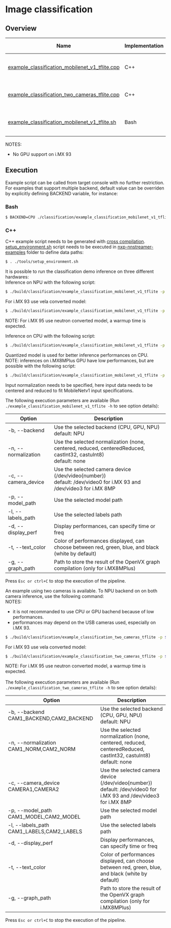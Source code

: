# Image classification

## Overview
Name | Implementation | Platforms | Model | ML engine | Backend | Features
--- | --- | --- | --- | --- | --- | ---
[example_classification_mobilenet_v1_tflite.cpp](./cpp/example_classification_mobilenet_v1_tflite.cpp) | C++ | i.MX 8M Plus <br> i.MX 93 <br> i.MX 95 | mobilenet_v1 | TFLite | NPU (default)<br>GPU<br>CPU<br> | camera<br>gst-launch<br>
[example_classification_two_cameras_tflite.cpp](./cpp/example_classification_two_cameras_tflite.cpp) | C++ | i.MX 8M Plus <br> i.MX 93 <br> i.MX 95 | mobilenet_v1 | TFLite | NPU (default)<br>GPU<br>CPU<br> | camera<br>gst-launch<br>
[example_classification_mobilenet_v1_tflite.sh](./example_classification_mobilenet_v1_tflite.sh) | Bash | i.MX 8M Plus <br> i.MX 93 <br> i.MX 95 | mobilenet_v1 | TFLite | NPU (default)<br>GPU<br>CPU<br> | camera<br>gst-launch<br>

NOTES:
* No GPU support on i.MX 93

## Execution
Example script can be called from target console with no further restriction. For examples that support multiple backend, default value can be overriden by explicitly defining BACKEND variable, for instance:
### Bash
```bash
$ BACKEND=CPU ./classification/example_classification_mobilenet_v1_tflite.sh
```
### C++
C++ example script needs to be generated with [cross compilation](../). [setup_environment.sh](../tools/setup_environment.sh) script needs to be executed in [nxp-nnstreamer-examples](../) folder to define data paths:
```bash
$ . ./tools/setup_environment.sh
```
It is possible to run the classification demo inference on three different hardwares:<br>
Inference on NPU with the following script:
```bash
$ ./build/classification/example_classification_mobilenet_v1_tflite -p ${MOBILENETV1_QUANT} -l ${MOBILENETV1_LABELS}
```
For i.MX 93 use vela converted model:
```bash
$ ./build/classification/example_classification_mobilenet_v1_tflite -p ${MOBILENETV1_QUANT_VELA} -l ${MOBILENETV1_LABELS}
```
NOTE: For i.MX 95 use neutron converted model, a warmup time is expected.

Inference on CPU with the following script:
```bash
$ ./build/classification/example_classification_mobilenet_v1_tflite -p ${MOBILENETV1_QUANT} -l ${MOBILENETV1_LABELS} -b CPU
```
Quantized model is used for better inference performances on CPU.<br>
NOTE: inferences on i.MX8MPlus GPU have low performances, but are possible with the following script:
```bash
$ ./build/classification/example_classification_mobilenet_v1_tflite -p ${MOBILENETV1} -l ${MOBILENETV1_LABELS} -b GPU -n centeredReduced
```
Input normalization needs to be specified, here input data needs to be centered and reduced to fit MobileNetv1 input specifications.

The following execution parameters are available (Run ``` ./example_classification_mobilenet_v1_tflite -h``` to see option details):

Option | Description
--- | ---
-b, --backend | Use the selected backend (CPU, GPU, NPU)<br> default: NPU
-n, --normalization | Use the selected normalization (none, centered, reduced, centeredReduced, castInt32, castuInt8)<br> default: none
-c, --camera_device | Use the selected camera device (/dev/video{number})<br>default: /dev/video0 for i.MX 93 and /dev/video3 for i.MX 8MP
-p, --model_path | Use the selected model path
-l, --labels_path | Use the selected labels path
-d, --display_perf |Display performances, can specify time or freq
-t, --text_color | Color of performances displayed, can choose between red, green, blue, and black (white by default)
-g, --graph_path | Path to store the result of the OpenVX graph compilation (only for i.MX8MPlus)

Press ```Esc or ctrl+C``` to stop the execution of the pipeline.

An example using two cameras is available. To NPU backend on on both camera inference, use the following command:<br>
NOTES:
- it is not recommanded to use CPU or GPU bachend because of low performances.
- performances may depend on the USB cameras used, especially on i.MX 93.
```bash
$ ./build/classification/example_classification_two_cameras_tflite -p ${MOBILENETV1_QUANT},${MOBILENETV1_QUANT} -l ${MOBILENETV1_LABELS} -c ${CAM1_PATH},${CAM2_PATH}
```
For i.MX 93 use vela converted model:
```bash
$ ./build/classification/example_classification_two_cameras_tflite -p ${MOBILENETV1_QUANT_VELA},${MOBILENETV1_QUANT_VELA} -l ${MOBILENETV1_LABELS} -c ${CAM1_PATH},${CAM2_PATH}
```
NOTE: For i.MX 95 use neutron converted model, a warmup time is expected.<br><br>
The following execution parameters are available (Run ``` ./example_classification_two_cameras_tflite -h``` to see option details):

Option | Description
--- | ---
-b, --backend CAM1_BACKEND,CAM2_BACKEND | Use the selected backend (CPU, GPU, NPU)<br> default: NPU
-n, --normalization CAM1_NORM,CAM2_NORM | Use the selected normalization (none, centered, reduced, centeredReduced, castInt32, castuInt8)<br> default: none
-c, --camera_device CAMERA1,CAMERA2 | Use the selected camera device (/dev/video{number})<br>default: /dev/video0 for i.MX 93 and /dev/video3 for i.MX 8MP
-p, --model_path CAM1_MODEL,CAM2_MODEL | Use the selected model path
-l, --labels_path CAM1_LABELS,CAM2_LABELS | Use the selected labels path
-d, --display_perf |Display performances, can specify time or freq
-t, --text_color | Color of performances displayed, can choose between red, green, blue, and black (white by default)
-g, --graph_path | Path to store the result of the OpenVX graph compilation (only for i.MX8MPlus)

Press ```Esc or ctrl+C``` to stop the execution of the pipeline.
